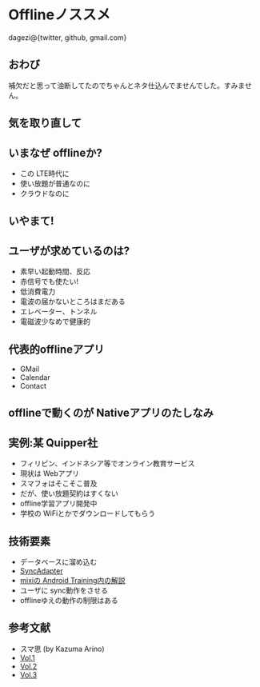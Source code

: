 # Offlineノススメ

dagezi@{twitter, github, gmail.com}



## おわび

補欠だと思って油断してたのでちゃんとネタ仕込んでませんでした。すみません。



## 気を取り直して


## いまなぜ offlineか?

- この LTE時代に
- 使い放題が普通なのに
- クラウドなのに



## いやまて!



## ユーザが求めているのは?

- 素早い起動時間、反応 <!-- .element: class="fragment" data-fragment-index="1" -->
 - 赤信号でも使たい!
- 低消費電力  <!-- .element: class="fragment" data-fragment-index="2" -->
- 電波の届かないところはまだある  <!-- .element: class="fragment" data-fragment-index="3" -->
 - エレベーター、トンネル
- 電磁波少なめで健康的 <!-- .element: class="fragment" data-fragment-index="4" -->



## 代表的offlineアプリ
- GMail
- Calendar
- Contact



## offlineで動くのが Nativeアプリのたしなみ



## 実例:某 Quipper社

- フィリピン、インドネシア等でオンライン教育サービス
- 現状は Webアプリ
- スマフォはそこそこ普及
- だが、使い放題契約はすくない
- offline学習アプリ開発中
 - 学校の WiFiとかでダウンロードしてもらう



## 技術要素

- データベースに溜め込む
- [SyncAdapter](http://developer.android.com/training/sync-adapters/index.html)
 - [mixiの Android Training内の解説](https://github.com/mixi-inc/AndroidTraining/wiki/2.15.-ContentProvider-%E3%81%AE%E7%99%BA%E5%B1%95#abstractthreadedsyncadapter)
- ユーザに sync動作をさせる
 - offlineゆえの動作の制限はある



## 参考文献

- スマ思 (by Kazuma Arino)
 - [Vol.1](https://www.youtube.com/watch?v=4XbPVEsob6k)
 - [Vol.2](https://www.youtube.com/watch?v=xxsuDlvgb5M)
 - [Vol.3](https://www.youtube.com/watch?v=ZyIWRqKkuMY)
